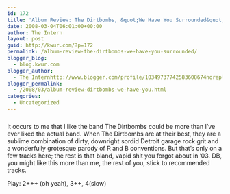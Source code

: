 ```yaml
---
id: 172
title: 'Album Review: The Dirtbombs, &quot;We Have You Surrounded&quot;'
date: 2008-03-04T06:01:00+00:00
author: The Intern
layout: post
guid: http://kwur.com/?p=172
permalink: /album-review-the-dirtbombs-we-have-you-surrounded/
blogger_blog:
  - blog.kwur.com
blogger_author:
  - The Internhttp://www.blogger.com/profile/10349737742583608674noreply@blogger.com
blogger_permalink:
  - /2008/03/album-review-dirtbombs-we-have-you.html
categories:
  - Uncategorized
---
```

<div class="pf-content">
  <p>
    <a onblur="try {parent.deselectBloggerImageGracefully();} catch(e) {}" href="http://www.kwur.com/blog/uploaded_images/dirtbombs2-796335.jpg"><img style="margin: 0px auto 10px; display: block; text-align: center; cursor: pointer;" src="http://www.kwur.com/blog/uploaded_images/dirtbombs2-796320.jpg" alt="" border="0" /></a>It occurs to me that I like the band The Dirtbombs could be more than I&#8217;ve ever liked the actual band. When The Dirtbombs are at their best, they are a sublime combination of dirty, downright sordid Detroit garage rock grit and a wonderfully grotesque parody of R and B conventions. But that&#8217;s only on a few tracks here; the rest is that bland, vapid shit you forgot about in &#8217;03. DB, you might like this more than me, the rest of you, stick to recommended tracks.
  </p>
  
  <p>
    Play: 2+++ (oh yeah), 3++, 4(slow)
  </p>
</div>